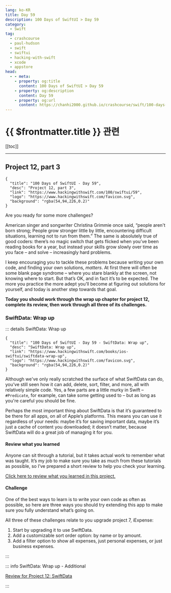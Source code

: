 ```yaml
---
lang: ko-KR
title: Day 59
description: 100 Days of SwiftUI > Day 59
category:
  - Swift
tag: 
  - crashcourse
  - paul-hudson
  - swift
  - swiftui
  - hacking-with-swift
  - xcode
  - appstore
head:
  - - meta:
    - property: og:title
      content: 100 Days of SwiftUI > Day 59
    - property: og:description
      content: Day 59
    - property: og:url
      content: https://chanhi2000.github.io/crashcourse/swift/100-days-of-swiftui/59.html
---
```


# {{ $frontmatter.title }} 관련

[[toc]]

---

## Project 12, part 3

```component VPCard
{
  "title": "100 Days of SwiftUI - Day 59",
  "desc": "Project 12, part 3",
  "link": "https://www.hackingwithswift.com/100/swiftui/59",
  "logo": "https://www.hackingwithswift.com/favicon.svg",
  "background": "rgba(54,94,226,0.2)"
}
```

Are you ready for some more challenges?

American singer and songwriter Christina Grimmie once said, “people aren't born strong; People grow stronger little by little, encountering difficult situations, learning not to run from them.” The same is absolutely true of good coders: there’s no magic switch that gets flicked when you’ve been reading books for a year, but instead your skills grow slowly over time as you face – and solve – increasingly hard problems.

I keep encouraging you to tackle these problems because writing your own code, and finding your own solutions, _matters_. At first there will often be some blank page syndrome – where you stare blankly at the screen, not knowing where to start. But that’s OK, and in fact it’s to be expected. The more you practice the more adept you’ll become at figuring out solutions for yourself, and today is another step towards that goal.

__Today you should work through the wrap up chapter for project 12, complete its review, then work through all three of its challenges.__

### SwiftData: Wrap up

::: details SwiftData: Wrap up

```component VPCard
{
  "title": "100 Days of SwiftUI - Day 59 - SwiftData: Wrap up",
  "desc": "SwiftData: Wrap up",
  "link": "https://www.hackingwithswift.com/books/ios-swiftui/swiftdata-wrap-up",
  "logo": "https://www.hackingwithswift.com/favicon.svg",
  "background": "rgba(54,94,226,0.2)"
}
```

Although we've only really scratched the surface of what SwiftData can do, you’ve still seen how it can add, delete, sort, filter, and more, all with relatively simple code. Yes, a few parts are a little murky in Swift – `#Predicate`, for example, can take some getting used to – but as long as you're careful you should be fine.

Perhaps the most important thing about SwiftData is that it’s guaranteed to be there for all apps, on all of Apple’s platforms. This means you can use it regardless of your needs: maybe it’s for saving important data, maybe it’s just a cache of content you downloaded; it doesn’t matter, because SwiftData will do a great job of managing it for you.

#### Review what you learned

Anyone can sit through a tutorial, but it takes actual work to remember what was taught. It’s my job to make sure you take as much from these tutorials as possible, so I’ve prepared a short review to help you check your learning.

[Click here to review what you learned in this project.][swiftdata]

#### Challenge

One of the best ways to learn is to write your own code as often as possible, so here are three ways you should try extending this app to make sure you fully understand what’s going on.

All three of these challenges relate to you upgrade project 7, iExpense:

1. Start by upgrading it to use SwiftData.
2. Add a customizable sort order option: by name or by amount.
3. Add a filter option to show all expenses, just personal expenses, or just business expenses.

:::

::: info SwiftData: Wrap up - Additional

[Review for Project 12: SwiftData][swiftdata]

:::

[swiftdata]: https://www.hackingwithswift.com/review/ios-swiftui/swiftdata